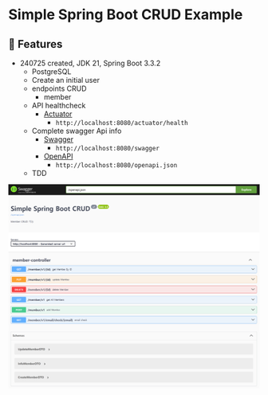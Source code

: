 # Simple Spring Boot CRUD Example

## 📌 Features

- 240725 created, JDK 21, Spring Boot 3.3.2
    - PostgreSQL
    - Create an initial user
    - endpoints CRUD
        - member
    - API healthcheck
      - [Actuator](http://localhost:8080/actuator/health)
        - `http://localhost:8080/actuator/health`
    - Complete swagger Api info
        - [Swagger](http://localhost:8080/swagger)
            - `http://localhost:8080/swagger`
        - [OpenAPI](http://localhost:8080/openapi.json)
            - `http://localhost:8080/openapi.json`
    - TDD

![img.png](img.png) 